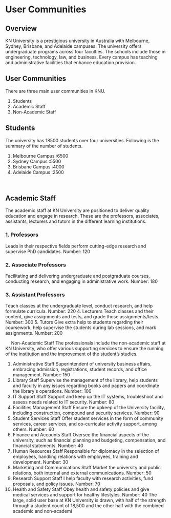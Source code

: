 # User Communities
## Overview
KN University is a prestigious university in Australia with Melbourne, Sydney, Brisbane, and Adelaide campuses. The university offers undergraduate programs across four faculties. The schools include those in engineering, technology, law, and business. Every campus has teaching and administrative facilities that enhance education provision.

## User Communities
There are three main user communities in KNU. 
1.	Students
2.	Academic Staff
3.	Non-Academic Staff


## Students
The university has 18500 students over four universities. Following is the summary of the number of students.
1.	Melbourne Campus	:6500
2.	Sydney Campus		:5500
3.	Brisbane Campus	:4000
4.	Adelaide Campus	:2500	



 
## Academic Staff
The academic staff at KN University are positioned to deliver quality education and engage in research. These are the professors, associates, assistants, lecturers and tutors in the different learning institutions.
### 1.	Professors
Leads in their respective fields perform cutting-edge research and supervise PhD candidates.
Number: 120
### 2.	Associate Professors
Facilitating and delivering undergraduate and postgraduate courses, conducting research, and engaging in administrative work.
Number: 180
### 3.	Assistant Professors
Teach classes at the undergraduate level, conduct research, and help formulate curricula.
Number: 220
4.	Lecturers
Teach classes and their content, give assignments and tests, and grade those assignments/tests.
Number: 300
5.	Tutors
Give extra help to students regarding their coursework, help supervise the students during lab sessions, and mark assignments.
Number: 200

 
Non-Academic Staff
The professionals include the non-academic staff at KN University, who offer various supporting services to ensure the running of the institution and the improvement of the student’s studies.
1.	Administrative Staff
Superintendent of university business affairs, embracing admission, registrations, student records, and office management.
Number: 150
2.	Library Staff
Supervise the management of the library, help students and faculty in any issues regarding books and papers and coordinate the library's operations.
Number: 100
3.	IT Support Staff
Support and keep up the IT systems, troubleshoot and assess needs related to IT security.
Number: 80
4.	Facilities Management Staff
Ensure the upkeep of the University facility, including construction, compound and security services.
Number: 90
5.	Student Services Staff
Offer student services in the form of community services, career services, and co-curricular activity support, among others.
Number: 60
6.	Finance and Accounts Staff
Oversee the financial aspects of the university, such as financial planning and budgeting, compensation, and financial statements.
Number: 40
7.	Human Resources Staff
Responsible for diplomacy in the selection of employees, handling relations with employees, training and development.
Number: 30
8.	Marketing and Communications Staff
Market the university and public relations, both internal and external communications.
Number: 50
9.	Research Support Staff
I help faculty with research activities, fund proposals, and policy issues.
Number: 70
10.	Health and Safety Staff
Obey health and safety policies and give medical services and support for healthy lifestyles.
Number: 40
The large, solid user base at KN University is drawn, with half of the strength through a student count of 18,500 and the other half with the combined academic and non-academi
